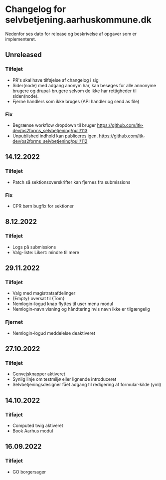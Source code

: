 # Changelog for selvbetjening.aarhuskommune.dk

Nedenfor ses dato for release og beskrivelse af opgaver som er implementeret.

## Unreleased

### Tilføjet
* PR's skal have tilføjelse af changelog i sig
* Sider(node) med adgang anonym har, kan besøges for alle annonyme brugere og drupal-brugere selvom de ikke har rettigheder til siden(node). 
* Fjerne handlers som ikke bruges (API handler og send as file)

### Fix
* Begrænse workflow dropdown til bruger https://github.com/itk-dev/os2forms_selvbetjening/pull/113
* Unpublished indhold kan publiceres igen. https://github.com/itk-dev/os2forms_selvbetjening/pull/112

## 14.12.2022

### Tilføjet

* Patch så sektionsoverskrifter kan fjernes fra submissions

### Fix

* CPR børn bugfix for sektioner

## 8.12.2022

### Tilføjet
* Logs på submissions
* Valg-liste: Likert: mindre til mere

## 29.11.2022

### Tilføjet

* Valg med magistratsafdelinger
* {Empty} oversat til {Tom}
* Nemlogin-logud knap flyttes til user menu modul
* Nemlogin-navn visning og håndtering hvis navn ikke er tilgængelig

### Fjernet

* Nemlogin-logud meddelelse deaktiveret



## 27.10.2022

### Tilføjet

* Genvejsknapper aktiveret
* Synlig linje om testmiljø eller lignende introduceret
* Selvbetjeningsdesigner fået adgang til redigering af formular-kilde (yml)

## 14.10.2022

### Tilføjet

* Computed twig aktiveret
* Book Aarhus modul

## 16.09.2022

### Tilføjet

* GO borgersager

